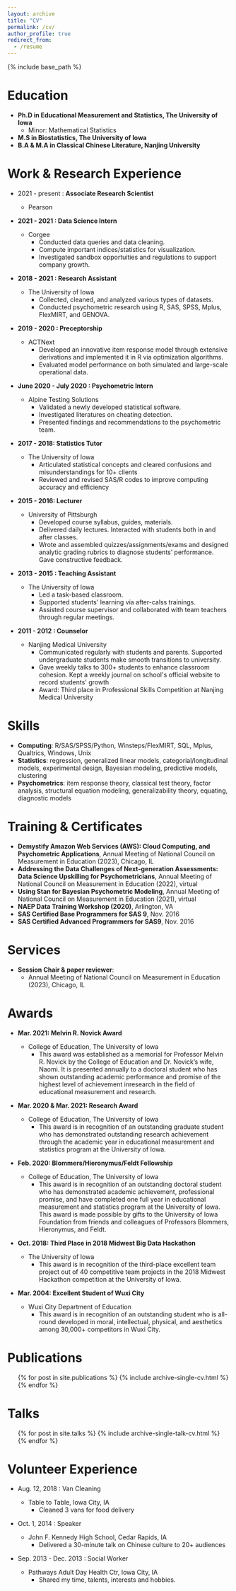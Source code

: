 ```yaml
---
layout: archive
title: "CV"
permalink: /cv/
author_profile: true
redirect_from:
  - /resume
---
```


{% include base_path %}

Education
======
* **Ph.D in Educational Measurement and Statistics, The University of Iowa**
  * Minor: Mathematical Statistics
* **M.S  in Biostatistics, The University of Iowa**
* **B.A & M.A in Classical Chinese Literature, Nanjing University**


Work & Research Experience
======
* 2021 - present : **Associate Research Scientist**	
  * Pearson

* **2021 - 2021 : Data Science Intern**	
  * Corgee  
    * Conducted data queries and data cleaning. 
    * Compute important indices/statistics for visualization. 
    * Investigated sandbox opportuities and regulations to support company growth. 
 
 
* **2018 - 2021 : Research Assistant**	
  * The University of Iowa  
    * Collected, cleaned, and analyzed various types of datasets. 
    * Conducted psychometric research using R, SAS, SPSS, Mplus, FlexMIRT, and GENOVA. 


* **2019 - 2020 : Preceptorship**	
  * ACTNext
    * Developed an innovative item response model through extensive derivations and implemented it in R via optimization algorithms. 
    * Evaluated model performance on both simulated and large-scale operational data.
  
* **June 2020 - July 2020 : Psychometric Intern**
  * Alpine Testing Solutions
    * Validated a newly developed statistical software. 
    * Investigated literatures on cheating detection. 
    * Presented findings and recommendations to the psychometric team. 

* **2017 - 2018: Statistics Tutor** 
  * The University of Iowa  
    * Articulated statistical concepts and cleared confusions and misunderstandings for 10+ clients
    * Reviewed and revised SAS/R codes to improve computing accuracy and efficiency


* **2015 - 2016: Lecturer** 
  * University of Pittsburgh
    * Developed course syllabus, guides, materials. 
    * Delivered daily lectures. Interacted with students both in and after classes.
    * Wrote and assembled quizzes/assignments/exams and designed analytic grading rubrics to diagnose students’ performance. Gave constructive feedback.
  
* **2013 - 2015 : Teaching Assistant**
  * The University of Iowa
    * Led a task-based classroom.  
    * Supported students' learning via after-calss trainings. 
    * Assisted course supervisor and collaborated with team teachers through regular meetings.

  
* **2011 - 2012 : Counselor**
  * Nanjing Medical University
    * Communicated regularly with students and parents. Supported undergraduate students make smooth transitions to university.
    * Gave weekly talks to 300+ students to enhance classroom cohesion. Kept a weekly journal on school's official website to record students' growth
    * Award: Third place in Professional Skills Competition at Nanjing Medical University

Skills
======
* **Computing**: R/SAS/SPSS/Python, Winsteps/FlexMIRT, SQL, Mplus, Qualtrics, Windows, Unix
* **Statistics**: regression, generalized linear models, categorial/longitudinal models, experimental design, Bayesian modeling, predictive models, clustering
* **Psychometrics**: item response theory, classical test theory, factor analysis, structural equation modeling, generalizability theory, equating, diagnostic models

Training & Certificates
======
* **Demystify Amazon Web Services (AWS): Cloud Computing, and Psychometric Applications**, Annual Meeting of National Council on Measurement in Education (2023), Chicago, IL
* **Addressing the Data Challenges of Next-generation Assessments: Data Science Upskilling for Psychometricians**, Annual Meeting of National Council on Measurement in Education (2022), virtual
* **Using Stan for Bayesian Psychometric Modeling**, Annual Meeting of National Council on Measurement in Education (2021), virtual
* **NAEP Data Training Workshop (2020)**, Arlington, VA	  
* **SAS Certified Base Programmers for SAS 9**, Nov. 2016
* **SAS Certified Advanced Programmers for SAS9**, Nov. 2016	  


Services
======
* **Session Chair & paper reviewer**: 
  * Annual Meeting of National Council on Measurement in Education (2023), Chicago, IL

Awards
======
* **Mar. 2021: Melvin R. Novick Award**
  * College of Education, The University of Iowa
    * This award was established as a memorial for Professor Melvin R. Novick by the College of Education and Dr. Novick’s wife, Naomi. It is presented annually to a doctoral student who has shown outstanding academic performance and promise of the highest level of achievement inresearch in the field of educational measurement and research.

* **Mar. 2020 & Mar. 2021: Research Award**
  * College of Education, The University of Iowa
    * This award is in recognition of an outstanding graduate student who has demonstrated outstanding research achievement through the academic year in educational measurement and statistics program at the University of Iowa. 


* **Feb. 2020: Blommers/Hieronymus/Feldt Fellowship**
  * College of Education, The University of Iowa
    * This award is in recognition of an outstanding doctoral student who has demonstrated academic achievement, professional promise, and have completed one full year in educational measurement and statistics program at the University of Iowa. This award is made possible by gifts to the University of Iowa Foundation from friends and colleagues of Professors Blommers, Hieronymus, and Feldt.



* **Oct. 2018: Third Place in 2018 Midwest Big Data Hackathon**
  * The University of Iowa
    * This award is in recognition of the third-place excellent team project out of 40 competitive team projects in the 2018 Midwest Hackathon competition at the University of Iowa.    

* **Mar. 2004: Excellent Student of Wuxi City**	
  * Wuxi City Department of Education
    * This award is in recognition of an outstanding student who is all-round developed in moral, intellectual, physical, and aesthetics among 30,000+ competitors in Wuxi City.
    


Publications
======
  <ul>{% for post in site.publications %}
    {% include archive-single-cv.html %}
  {% endfor %}</ul>
  
Talks
======
  <ul>{% for post in site.talks %}
    {% include archive-single-talk-cv.html %}
  {% endfor %}</ul>
  

Volunteer Experience
======
* Aug. 12, 2018 : Van Cleaning 
  * Table to Table, Iowa City, IA 
    * Cleaned 3 vans for food delivery

* Oct. 1, 2014 : Speaker						
  * John F. Kennedy High School, Cedar Rapids, IA 
    * Delivered a 30-minute talk on Chinese culture to 20+ audiences
    
* Sep. 2013 - Dec. 2013 : Social Worker
   * Pathways Adult Day Health Ctr, Iowa City, IA
      * Shared my time, talents, interests and hobbies.

